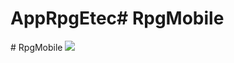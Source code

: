 # AppRpgEtec#   R p g M o b i l e 
 
 #   R p g M o b i l e 
 
 <img src = "https://github.com/user-attachments/assets/eab21758-c3ba-4fec-8c33-2618bdb46ca7"/>
